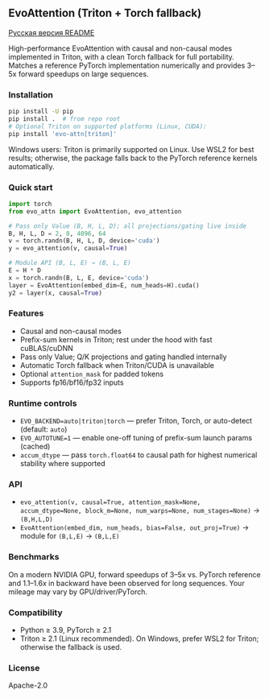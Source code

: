 ## EvoAttention (Triton + Torch fallback)

[Русская версия README](README_RU.md)

High-performance EvoAttention with causal and non-causal modes implemented in Triton, with a clean Torch fallback for full portability. Matches a reference PyTorch implementation numerically and provides 3–5x forward speedups on large sequences.

### Installation

```bash
pip install -U pip
pip install .  # from repo root
# Optional Triton on supported platforms (Linux, CUDA):
pip install 'evo-attn[triton]'
```

Windows users: Triton is primarily supported on Linux. Use WSL2 for best results; otherwise, the package falls back to the PyTorch reference kernels automatically.

### Quick start

```python
import torch
from evo_attn import EvoAttention, evo_attention

# Pass only Value (B, H, L, D); all projections/gating live inside
B, H, L, D = 2, 8, 4096, 64
v = torch.randn(B, H, L, D, device='cuda')
y = evo_attention(v, causal=True)

# Module API (B, L, E) → (B, L, E)
E = H * D
x = torch.randn(B, L, E, device='cuda')
layer = EvoAttention(embed_dim=E, num_heads=H).cuda()
y2 = layer(x, causal=True)
```

### Features

- Causal and non-causal modes
- Prefix-sum kernels in Triton; rest under the hood with fast cuBLAS/cuDNN
- Pass only Value; Q/K projections and gating handled internally
- Automatic Torch fallback when Triton/CUDA is unavailable
- Optional `attention_mask` for padded tokens
- Supports fp16/bf16/fp32 inputs

### Runtime controls

- `EVO_BACKEND=auto|triton|torch` — prefer Triton, Torch, or auto-detect (default: `auto`)
- `EVO_AUTOTUNE=1` — enable one-off tuning of prefix-sum launch params (cached)
- `accum_dtype` — pass `torch.float64` to causal path for highest numerical stability where supported

### API

- `evo_attention(v, causal=True, attention_mask=None, accum_dtype=None, block_m=None, num_warps=None, num_stages=None)` → `(B,H,L,D)`
- `EvoAttention(embed_dim, num_heads, bias=False, out_proj=True)` → module for `(B,L,E)` → `(B,L,E)`

### Benchmarks

On a modern NVIDIA GPU, forward speedups of 3–5x vs. PyTorch reference and 1.1–1.6x in backward have been observed for long sequences. Your mileage may vary by GPU/driver/PyTorch.

### Compatibility

- Python ≥ 3.9, PyTorch ≥ 2.1
- Triton ≥ 2.1 (Linux recommended). On Windows, prefer WSL2 for Triton; otherwise the fallback is used.

### License

Apache-2.0

